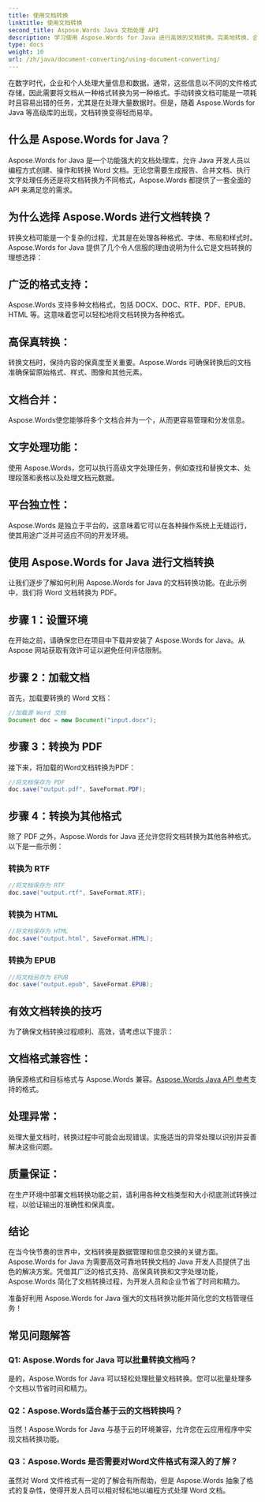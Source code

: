 ```yaml
---
title: 使用文档转换
linktitle: 使用文档转换
second_title: Aspose.Words Java 文档处理 API
description: 学习使用 Aspose.Words for Java 进行高效的文档转换。完美地转换、合并和处理文件。在一个强大的库中简化您的工作流程。
type: docs
weight: 10
url: /zh/java/document-converting/using-document-converting/
---
```


在数字时代，企业和个人处理大量信息和数据。通常，这些信息以不同的文件格式存储，因此需要将文档从一种格式转换为另一种格式。手动转换文档可能是一项耗时且容易出错的任务，尤其是在处理大量数据时。但是，随着 Aspose.Words for Java 等高级库的出现，文档转换变得轻而易举。

## 什么是 Aspose.Words for Java？

Aspose.Words for Java 是一个功能强大的文档处理库，允许 Java 开发人员以编程方式创建、操作和转换 Word 文档。无论您需要生成报告、合并文档、执行文字处理任务还是将文档转换为不同格式，Aspose.Words 都提供了一套全面的 API 来满足您的需求。

## 为什么选择 Aspose.Words 进行文档转换？

转换文档可能是一个复杂的过程，尤其是在处理各种格式、字体、布局和样式时。Aspose.Words for Java 提供了几个令人信服的理由说明为什么它是文档转换的理想选择：

## 广泛的格式支持： 
Aspose.Words 支持多种文档格式，包括 DOCX、DOC、RTF、PDF、EPUB、HTML 等。这意味着您可以轻松地将文档转换为各种格式。

## 高保真转换： 
转换文档时，保持内容的保真度至关重要。Aspose.Words 可确保转换后的文档准确保留原始格式、样式、图像和其他元素。

## 文档合并： 
Aspose.Words使您能够将多个文档合并为一个，从而更容易管理和分发信息。

## 文字处理功能： 
使用 Aspose.Words，您可以执行高级文字处理任务，例如查找和替换文本、处理段落和表格以及处理文档元数据。

## 平台独立性： 
Aspose.Words 是独立于平台的，这意味着它可以在各种操作系统上无缝运行，使其用途广泛并可适应不同的开发环境。

## 使用 Aspose.Words for Java 进行文档转换

让我们逐步了解如何利用 Aspose.Words for Java 的文档转换功能。在此示例中，我们将 Word 文档转换为 PDF。

## 步骤 1：设置环境

在开始之前，请确保您已在项目中下载并安装了 Aspose.Words for Java。从 Aspose 网站获取有效许可证以避免任何评估限制。

## 步骤 2：加载文档

首先，加载要转换的 Word 文档：

```java
//加载源 Word 文档
Document doc = new Document("input.docx");
```

## 步骤 3：转换为 PDF

接下来，将加载的Word文档转换为PDF：

```java
//将文档保存为 PDF
doc.save("output.pdf", SaveFormat.PDF);
```

## 步骤 4：转换为其他格式

除了 PDF 之外，Aspose.Words for Java 还允许您将文档转换为其他各种格式。以下是一些示例：

### 转换为 RTF

```java
//将文档保存为 RTF
doc.save("output.rtf", SaveFormat.RTF);
```

### 转换为 HTML

```java
//将文档保存为 HTML
doc.save("output.html", SaveFormat.HTML);
```

### 转换为 EPUB

```java
//将文档另存为 EPUB
doc.save("output.epub", SaveFormat.EPUB);
```

## 有效文档转换的技巧

为了确保文档转换过程顺利、高效，请考虑以下提示：

## 文档格式兼容性： 
确保源格式和目标格式与 Aspose.Words 兼容。[Aspose.Words Java API 参考](https://reference.aspose.com/words/java/)支持的格式。

## 处理异常： 
处理大量文档时，转换过程中可能会出现错误。实施适当的异常处理以识别并妥善解决这些问题。

## 质量保证： 
在生产环境中部署文档转换功能之前，请利用各种文档类型和大小彻底测试转换过程，以验证输出的准确性和保真度。

## 结论

在当今快节奏的世界中，文档转换是数据管理和信息交换的关键方面。Aspose.Words for Java 为需要高效可靠地转换文档的 Java 开发人员提供了出色的解决方案。凭借其广泛的格式支持、高保真转换和文字处理功能，Aspose.Words 简化了文档转换过程，为开发人员和企业节省了时间和精力。

准备好利用 Aspose.Words for Java 强大的文档转换功能并简化您的文档管理任务！

## 常见问题解答

### Q1: Aspose.Words for Java 可以批量转换文档吗？

是的，Aspose.Words for Java 可以轻松处理批量文档转换。您可以批量处理多个文档以节省时间和精力。

### Q2：Aspose.Words适合基于云的文档转换吗？

当然！Aspose.Words for Java 与基于云的环境兼容，允许您在云应用程序中实现文档转换功能。

### Q3：Aspose.Words 是否需要对Word文件格式有深入的了解？

虽然对 Word 文件格式有一定的了解会有所帮助，但是 Aspose.Words 抽象了格式的复杂性，使得开发人员可以相对轻松地以编程方式处理 Word 文档。